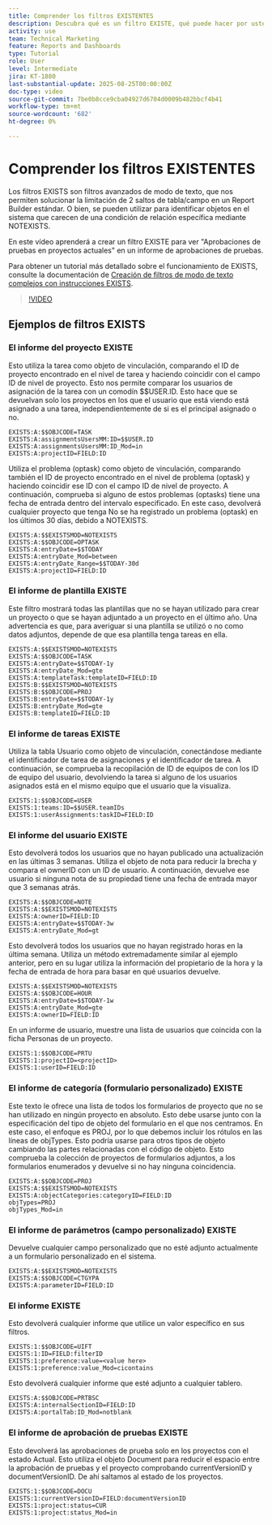 ```yaml
---
title: Comprender los filtros EXISTENTES
description: Descubra qué es un filtro EXISTE, qué puede hacer por usted y cómo puede crear uno desde cero. Además, vea muchos ejemplos útiles de filtros EXISTENTES.
activity: use
team: Technical Marketing
feature: Reports and Dashboards
type: Tutorial
role: User
level: Intermediate
jira: KT-1880
last-substantial-update: 2025-08-25T00:00:00Z
doc-type: video
source-git-commit: 7be0b8cce9cba04927d6704d0009b482bbcf4b41
workflow-type: tm+mt
source-wordcount: '682'
ht-degree: 0%

---
```


# Comprender los filtros EXISTENTES

Los filtros EXISTS son filtros avanzados de modo de texto, que nos permiten solucionar la limitación de 2 saltos de tabla/campo en un Report Builder estándar. O bien, se pueden utilizar para identificar objetos en el sistema que carecen de una condición de relación específica mediante NOTEXISTS.

En este vídeo aprenderá a crear un filtro EXISTE para ver &quot;Aprobaciones de pruebas en proyectos actuales&quot; en un informe de aprobaciones de pruebas.

Para obtener un tutorial más detallado sobre el funcionamiento de EXISTS, consulte la documentación de [Creación de filtros de modo de texto complejos con instrucciones EXISTS](https://experienceleague.adobe.com/en/docs/workfront/using/reporting/reports/text-mode/create-complex-text-mode-filters-using-exists-statements).

>[!VIDEO](https://video.tv.adobe.com/v/3471181/?quality=12&learn=on&enablevpops)

## Ejemplos de filtros EXISTS

### El informe del proyecto EXISTE

Esto utiliza la tarea como objeto de vinculación, comparando el ID de proyecto encontrado en el nivel de tarea y haciendo coincidir con el campo ID de nivel de proyecto. Esto nos permite comparar los usuarios de asignación de la tarea con un comodín $$USER.ID. Esto hace que se devuelvan solo los proyectos en los que el usuario que está viendo está asignado a una
tarea, independientemente de si es el principal asignado o no.

```
EXISTS:A:$$OBJCODE=TASK
EXISTS:A:assignmentsUsersMM:ID=$$USER.ID
EXISTS:A:assignmentsUsersMM:ID_Mod=in
EXISTS:A:projectID=FIELD:ID
```


Utiliza el problema (optask) como objeto de vinculación, comparando también el ID de proyecto encontrado en el nivel de problema (optask) y haciendo coincidir ese ID con el campo ID de nivel de proyecto. A continuación, comprueba si alguno de estos problemas (optasks) tiene una fecha de entrada dentro del intervalo especificado. En este caso, devolverá cualquier proyecto que tenga
No se ha registrado un problema (optask) en los últimos 30 días, debido a NOTEXISTS.

```
EXISTS:A:$$EXISTSMOD=NOTEXISTS
EXISTS:A:$$OBJCODE=OPTASK
EXISTS:A:entryDate=$$TODAY
EXISTS:A:entryDate_Mod=between
EXISTS:A:entryDate_Range=$$TODAY-30d
EXISTS:A:projectID=FIELD:ID
```

### El informe de plantilla EXISTE

Este filtro mostrará todas las plantillas que no se hayan utilizado para crear un proyecto o que se hayan adjuntado a un proyecto en el último año. Una advertencia es que, para averiguar si una plantilla se utilizó o no como datos adjuntos, depende de que esa plantilla tenga tareas en ella.

```
EXISTS:A:$$EXISTSMOD=NOTEXISTS
EXISTS:A:$$OBJCODE=TASK
EXISTS:A:entryDate=$$TODAY-1y
EXISTS:A:entryDate_Mod=gte
EXISTS:A:templateTask:templateID=FIELD:ID
EXISTS:B:$$EXISTSMOD=NOTEXISTS
EXISTS:B:$$OBJCODE=PROJ
EXISTS:B:entryDate=$$TODAY-1y
EXISTS:B:entryDate_Mod=gte
EXISTS:B:templateID=FIELD:ID
```

### El informe de tareas EXISTE

Utiliza la tabla Usuario como objeto de vinculación, conectándose mediante el identificador de tarea de asignaciones y el identificador de tarea. A continuación, se comprueba la recopilación de ID de equipos de con los ID de equipo del usuario, devolviendo la tarea si alguno de los usuarios asignados está en el mismo equipo que el usuario que la visualiza.

```
EXISTS:1:$$OBJCODE=USER
EXISTS:1:teams:ID=$$USER.teamIDs
EXISTS:1:userAssignments:taskID=FIELD:ID
```

### El informe del usuario EXISTE

Esto devolverá todos los usuarios que no hayan publicado una actualización en las últimas 3 semanas. Utiliza el objeto de nota para reducir la brecha y compara el ownerID con un ID de usuario. A continuación, devuelve ese usuario si ninguna nota de su propiedad tiene una fecha de entrada mayor que 3 semanas atrás.

```
EXISTS:A:$$OBJCODE=NOTE
EXISTS:A:$$EXISTSMOD=NOTEXISTS
EXISTS:A:ownerID=FIELD:ID
EXISTS:A:entryDate=$$TODAY-3w
EXISTS:A:entryDate_Mod=gt
```

Esto devolverá todos los usuarios que no hayan registrado horas en la última semana. Utiliza un método extremadamente similar al ejemplo anterior, pero en su lugar utiliza la información del propietario de la hora y la fecha de entrada de hora para basar en qué usuarios devuelve.

```
EXISTS:A:$$EXISTSMOD=NOTEXISTS
EXISTS:A:$$OBJCODE=HOUR
EXISTS:A:entryDate=$$TODAY-1w
EXISTS:A:entryDate_Mod=gte
EXISTS:A:ownerID=FIELD:ID
```

En un informe de usuario, muestre una lista de usuarios que coincida con la ficha Personas de un proyecto.

```
EXISTS:1:$$OBJCODE=PRTU
EXISTS:1:projectID=<projectID>
EXISTS:1:userID=FIELD:ID
```

### El informe de categoría (formulario personalizado) EXISTE

Este texto le ofrece una lista de todos los formularios de proyecto que no se han utilizado en ningún proyecto en absoluto. Esto debe usarse junto con la especificación del tipo de objeto del formulario en el que nos centramos. En este caso, el enfoque es PROJ, por lo que debemos incluir los rótulos en las líneas de objTypes. Esto podría usarse
para otros tipos de objeto cambiando las partes relacionadas con el código de objeto. Esto comprueba la colección de proyectos de formularios adjuntos, a los formularios enumerados y devuelve si no hay ninguna coincidencia.

```
EXISTS:A:$$OBJCODE=PROJ
EXISTS:A:$$EXISTSMOD=NOTEXISTS
EXISTS:A:objectCategories:categoryID=FIELD:ID
objTypes=PROJ
objTypes_Mod=in
```

### El informe de parámetros (campo personalizado) EXISTE

Devuelve cualquier campo personalizado que no esté adjunto actualmente a un formulario personalizado en el sistema.

```
EXISTS:A:$$EXISTSMOD=NOTEXISTS
EXISTS:A:$$OBJCODE=CTGYPA
EXISTS:A:parameterID=FIELD:ID
```

### El informe EXISTE

Esto devolverá cualquier informe que utilice un valor específico en sus filtros.

```
EXISTS:1:$$OBJCODE=UIFT
EXISTS:1:ID=FIELD:filterID
EXISTS:1:preference:value=<value here>
EXISTS:1:preference:value_Mod=cicontains
```

Esto devolverá cualquier informe que esté adjunto a cualquier tablero.

```
EXISTS:A:$$OBJCODE=PRTBSC
EXISTS:A:internalSectionID=FIELD:ID
EXISTS:A:portalTab:ID_Mod=notblank
```

### El informe de aprobación de pruebas EXISTE

Esto devolverá las aprobaciones de prueba solo en los proyectos con el estado Actual. Esto utiliza el objeto Document para reducir el espacio entre la aprobación de pruebas y el proyecto comprobando currentVersionID y documentVersionID. De ahí saltamos al estado de los proyectos.

```
EXISTS:1:$$OBJCODE=DOCU
EXISTS:1:currentVersionID=FIELD:documentVersionID
EXISTS:1:project:status=CUR
EXISTS:1:project:status_Mod=in
```
